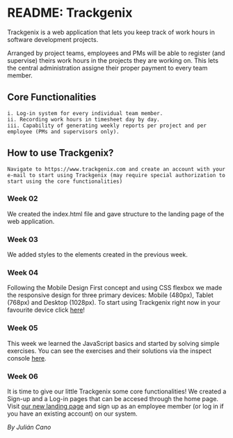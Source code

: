 # README: Trackgenix
Trackgenix is a web application that lets you keep track of work hours in software development projects.

Arranged by project teams, employees and PMs will be able to register (and supervise) theirs work hours in the projects they are working on. This lets the central administration assigne their proper payment to every team member.
## Core Functionalities
```
i. Log-in system for every individual team member.
ii. Recording work hours in timesheet day by day.
iii. Capability of generating weekly reports per project and per employee (PMs and supervisors only).
```
## How to use Trackgenix?
```
Navigate to https://www.trackgenix.com and create an account with your e-mail to start using Trackgenix (may require special authorization to start using the core functionalities)
```
### Week 02
We created the index.html file and gave structure to the landing page of the web application.
### Week 03
We added styles to the elements created in the previous week.
### Week 04
Following the Mobile Design First concept and using CSS flexbox we made the responsive design for three primary devices: Mobile (480px), Tablet (768px) and Desktop (1028px).
To start using Trackgenix right now in your favourite device click [here](https://julian-cano.github.io/BaSP-M2022-Etapa-1/semana-04/)!
### Week 05
This week we learned the JavaScript basics and started by solving simple exercises. You can see the exercises and their solutions via the inspect console [here](https://julian-cano.github.io/BaSP-M2022-Etapa-1/semana-05/).
### Week 06
It is time to give our little Trackgenix some core functionalities! We created a Sign-up and a Log-in pages that can be accesed through the home page. Visit [our new landing page](https://julian-cano.github.io/BaSP-M2022-Etapa-1/semana-06/views/) and sign up as an employee member (or log in if you have an existing account) on our system.

_By Julián Cano_